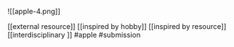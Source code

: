 ![[apple-4.png]]

[[external resource]]
[[inspired by hobby]]
[[inspired by resource]]
[[interdisciplinary
]]
#apple #submission 